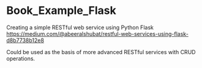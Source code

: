 # Book_Example_Flask
Creating a simple RESTful web service using Python Flask 
https://medium.com/@abeeralshubat/restful-web-services-using-flask-d8b7738b12e8


Could be used as the basis of more advanced RESTful services with CRUD operations. 


